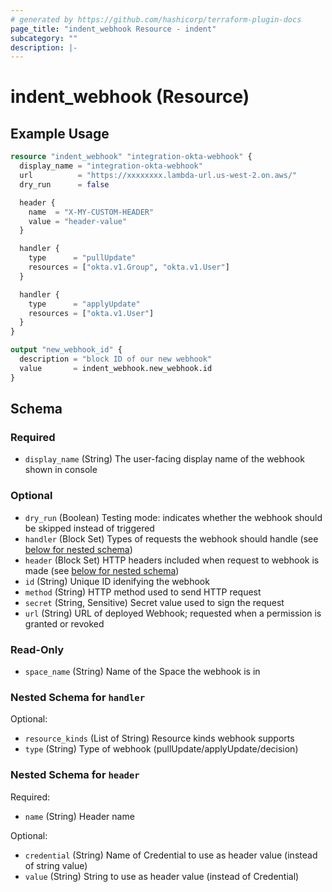 ```yaml
---
# generated by https://github.com/hashicorp/terraform-plugin-docs
page_title: "indent_webhook Resource - indent"
subcategory: ""
description: |-
---
```


# indent_webhook (Resource)

## Example Usage

```terraform
resource "indent_webhook" "integration-okta-webhook" {
  display_name = "integration-okta-webhook"
  url          = "https://xxxxxxxx.lambda-url.us-west-2.on.aws/"
  dry_run      = false

  header {
    name  = "X-MY-CUSTOM-HEADER"
    value = "header-value"
  }

  handler {
    type      = "pullUpdate"
    resources = ["okta.v1.Group", "okta.v1.User"]
  }

  handler {
    type      = "applyUpdate"
    resources = ["okta.v1.User"]
  }
}

output "new_webhook_id" {
  description = "block ID of our new webhook"
  value       = indent_webhook.new_webhook.id
}
```

<!-- schema generated by tfplugindocs -->

## Schema

### Required

- `display_name` (String) The user-facing display name of the webhook shown in console

### Optional

- `dry_run` (Boolean) Testing mode: indicates whether the webhook should be skipped instead of triggered
- `handler` (Block Set) Types of requests the webhook should handle (see [below for nested schema](#nestedblock--handler))
- `header` (Block Set) HTTP headers included when request to webhook is made (see [below for nested schema](#nestedblock--header))
- `id` (String) Unique ID idenifying the webhook
- `method` (String) HTTP method used to send HTTP request
- `secret` (String, Sensitive) Secret value used to sign the request
- `url` (String) URL of deployed Webhook; requested when a permission is granted or revoked

### Read-Only

- `space_name` (String) Name of the Space the webhook is in

<a id="nestedblock--handler"></a>

### Nested Schema for `handler`

Optional:

- `resource_kinds` (List of String) Resource kinds webhook supports
- `type` (String) Type of webhook (pullUpdate/applyUpdate/decision)

<a id="nestedblock--header"></a>

### Nested Schema for `header`

Required:

- `name` (String) Header name

Optional:

- `credential` (String) Name of Credential to use as header value (instead of string value)
- `value` (String) String to use as header value (instead of Credential)
